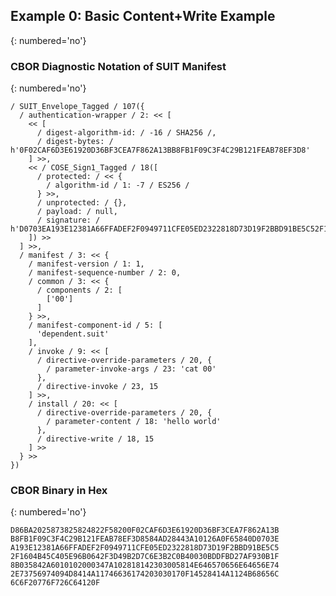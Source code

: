 <!--
 Copyright (c) 2020-2023 SECOM CO., LTD. All Rights reserved.

 SPDX-License-Identifier: BSD-2-Clause
-->

## Example 0: Basic Content+Write Example
{: numbered='no'}

### CBOR Diagnostic Notation of SUIT Manifest
{: numbered='no'}

~~~~
/ SUIT_Envelope_Tagged / 107({
  / authentication-wrapper / 2: << [
    << [
      / digest-algorithm-id: / -16 / SHA256 /,
      / digest-bytes: / h'0F02CAF6D3E61920D36BF3CEA7F862A13BB8FB1F09C3F4C29B121FEAB78EF3D8'
    ] >>,
    << / COSE_Sign1_Tagged / 18([
      / protected: / << {
        / algorithm-id / 1: -7 / ES256 /
      } >>,
      / unprotected: / {},
      / payload: / null,
      / signature: / h'D0703EA193E12381A66FFADEF2F0949711CFE05ED2322818D73D19F2BBD91BE5C52F1604B45C405E96B0642F3D49B2D7C6E3B2C0B40030BDDFBD27AF930B1F8B'
    ]) >>
  ] >>,
  / manifest / 3: << {
    / manifest-version / 1: 1,
    / manifest-sequence-number / 2: 0,
    / common / 3: << {
      / components / 2: [
        ['00']
      ]
    } >>,
    / manifest-component-id / 5: [
      'dependent.suit'
    ],
    / invoke / 9: << [
      / directive-override-parameters / 20, {
        / parameter-invoke-args / 23: 'cat 00'
      },
      / directive-invoke / 23, 15
    ] >>,
    / install / 20: << [
      / directive-override-parameters / 20, {
        / parameter-content / 18: 'hello world'
      },
      / directive-write / 18, 15
    ] >>
  } >>
})
~~~~


### CBOR Binary in Hex
{: numbered='no'}

~~~~
D86BA2025873825824822F58200F02CAF6D3E61920D36BF3CEA7F862A13B
B8FB1F09C3F4C29B121FEAB78EF3D8584AD28443A10126A0F65840D0703E
A193E12381A66FFADEF2F0949711CFE05ED2322818D73D19F2BBD91BE5C5
2F1604B45C405E96B0642F3D49B2D7C6E3B2C0B40030BDDFBD27AF930B1F
8B035842A6010102000347A102818142303005814E646570656E64656E74
2E73756974094D8414A11746636174203030170F14528414A1124B68656C
6C6F20776F726C64120F
~~~~
